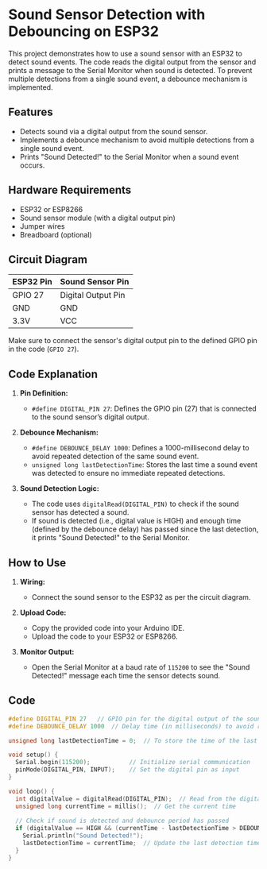 # Sound Sensor Detection with Debouncing on ESP32

This project demonstrates how to use a sound sensor with an ESP32 to detect sound events. The code reads the digital output from the sensor and prints a message to the Serial Monitor when sound is detected. To prevent multiple detections from a single sound event, a debounce mechanism is implemented.

## Features

- Detects sound via a digital output from the sound sensor.
- Implements a debounce mechanism to avoid multiple detections from a single sound event.
- Prints "Sound Detected!" to the Serial Monitor when a sound event occurs.

## Hardware Requirements

- ESP32 or ESP8266
- Sound sensor module (with a digital output pin)
- Jumper wires
- Breadboard (optional)

## Circuit Diagram

| ESP32 Pin | Sound Sensor Pin   |
|-----------|--------------------|
| GPIO 27   | Digital Output Pin  |
| GND       | GND                |
| 3.3V      | VCC                |

Make sure to connect the sensor's digital output pin to the defined GPIO pin in the code (`GPIO 27`).

## Code Explanation

1. **Pin Definition:**
   - `#define DIGITAL_PIN 27`: Defines the GPIO pin (27) that is connected to the sound sensor’s digital output.

2. **Debounce Mechanism:**
   - `#define DEBOUNCE_DELAY 1000`: Defines a 1000-millisecond delay to avoid repeated detection of the same sound event.
   - `unsigned long lastDetectionTime`: Stores the last time a sound event was detected to ensure no immediate repeated detections.

3. **Sound Detection Logic:**
   - The code uses `digitalRead(DIGITAL_PIN)` to check if the sound sensor has detected a sound.
   - If sound is detected (i.e., digital value is HIGH) and enough time (defined by the debounce delay) has passed since the last detection, it prints "Sound Detected!" to the Serial Monitor.

## How to Use

1. **Wiring:**
   - Connect the sound sensor to the ESP32 as per the circuit diagram.
   
2. **Upload Code:**
   - Copy the provided code into your Arduino IDE.
   - Upload the code to your ESP32 or ESP8266.

3. **Monitor Output:**
   - Open the Serial Monitor at a baud rate of `115200` to see the "Sound Detected!" message each time the sensor detects sound.

## Code

```cpp
#define DIGITAL_PIN 27   // GPIO pin for the digital output of the sound sensor
#define DEBOUNCE_DELAY 1000  // Delay time (in milliseconds) to avoid repeated detection

unsigned long lastDetectionTime = 0;  // To store the time of the last detection

void setup() {
  Serial.begin(115200);           // Initialize serial communication
  pinMode(DIGITAL_PIN, INPUT);    // Set the digital pin as input
}

void loop() {
  int digitalValue = digitalRead(DIGITAL_PIN);  // Read from the digital pin
  unsigned long currentTime = millis();  // Get the current time
  
  // Check if sound is detected and debounce period has passed
  if (digitalValue == HIGH && (currentTime - lastDetectionTime > DEBOUNCE_DELAY)) {
    Serial.println("Sound Detected!");
    lastDetectionTime = currentTime;  // Update the last detection time
  }
}
